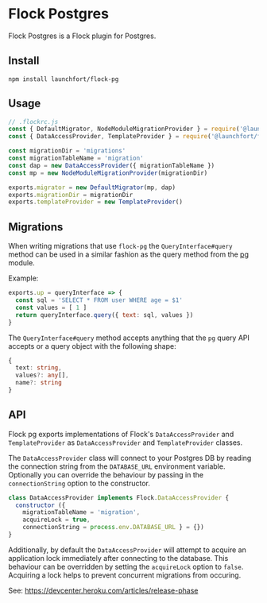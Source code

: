 # Flock Postgres

Flock Postgres is a Flock plugin for Postgres.

## Install

```
npm install launchfort/flock-pg
```

## Usage

```js
// .flockrc.js
const { DefaultMigrator, NodeModuleMigrationProvider } = require('@launchfort/flock')
const { DataAccessProvider, TemplateProvider } = require('@launchfort/flock-pg')

const migrationDir = 'migrations'
const migrationTableName = 'migration'
const dap = new DataAccessProvider({ migrationTableName })
const mp = new NodeModuleMigrationProvider(migrationDir)

exports.migrator = new DefaultMigrator(mp, dap)
exports.migrationDir = migrationDir
exports.templateProvider = new TemplateProvider()

```

## Migrations

When writing migrations that use `flock-pg` the `QueryInterface#query`
method can be used in a similar fashion as the query method from the [pg](https://node-postgres.com/features/queries)
module.

Example:
```js
exports.up = queryInterface => {
  const sql = 'SELECT * FROM user WHERE age = $1'
  const values = [ 1 ]
  return queryInterface.query({ text: sql, values })
}
```

The `QueryInterface#query` method accepts anything that the `pg` query API accepts or a query object
with the following shape:

```ts
{
  text: string,
  values?: any[],
  name?: string
}
```

## API

Flock pg exports implementations of Flock's `DataAccessProvider` and `TemplateProvider`
as `DataAccessProvider` and `TemplateProvider` classes.

The `DataAccessProvider` class will connect to your Postgres DB by reading
the connection string from the `DATABASE_URL` environment variable. Optionally you
can override the behaviour by passing in the `connectionString` option to the
constructor.

```js
class DataAccessProvider implements Flock.DataAccessProvider {
  constructor ({
    migrationTableName = 'migration',
    acquireLock = true,
    connectionString = process.env.DATABASE_URL } = {})
}
```

Additionally, by default the `DataAccessProvider` will attempt to acquire an
application lock immediately after connecting to the database. This behaviour
can be overridden by setting the `acquireLock` option to `false`. Acquiring a
lock helps to prevent concurrent migrations from occuring.

See: https://devcenter.heroku.com/articles/release-phase
